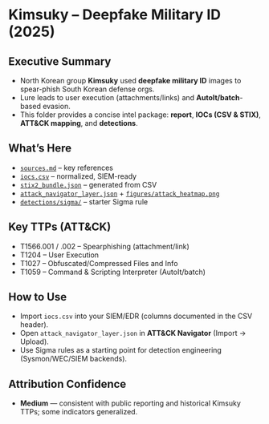 # Kimsuky – Deepfake Military ID (2025)

## Executive Summary
- North Korean group **Kimsuky** used **deepfake military ID** images to spear-phish South Korean defense orgs.
- Lure leads to user execution (attachments/links) and **AutoIt/batch**-based evasion.
- This folder provides a concise intel package: **report**, **IOCs (CSV & STIX)**, **ATT&CK mapping**, and **detections**.

## What’s Here
- [`sources.md`](./sources.md) – key references
- [`iocs.csv`](./iocs.csv) – normalized, SIEM-ready
- [`stix2_bundle.json`](./stix2_bundle.json) – generated from CSV
- [`attack_navigator_layer.json`](./attack_navigator_layer.json) + [`figures/attack_heatmap.png`](./figures/attack_heatmap.png)
- [`detections/sigma/`](./detections/sigma/) – starter Sigma rule

## Key TTPs (ATT&CK)
- T1566.001 / .002 – Spearphishing (attachment/link)
- T1204 – User Execution
- T1027 – Obfuscated/Compressed Files and Info
- T1059 – Command & Scripting Interpreter (AutoIt/batch)

## How to Use
- Import `iocs.csv` into your SIEM/EDR (columns documented in the CSV header).
- Open `attack_navigator_layer.json` in **ATT&CK Navigator** (Import → Upload).
- Use Sigma rules as a starting point for detection engineering (Sysmon/WEC/SIEM backends).

## Attribution Confidence
- **Medium** — consistent with public reporting and historical Kimsuky TTPs; some indicators generalized.
